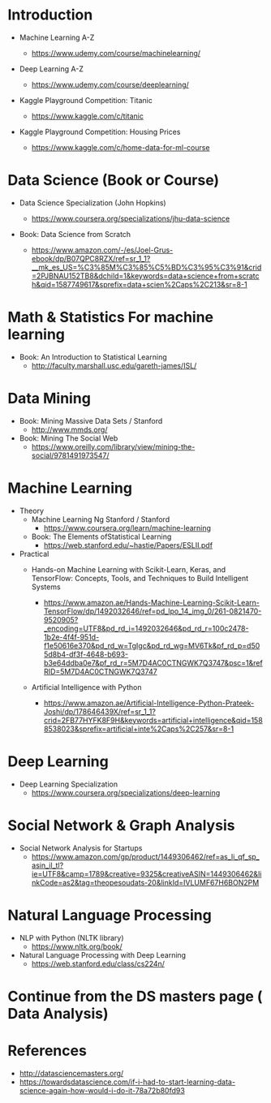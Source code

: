# Introduction
- Machine Learning A-Z 
  - https://www.udemy.com/course/machinelearning/

- Deep Learning A-Z
  - https://www.udemy.com/course/deeplearning/

- Kaggle Playground Competition: Titanic
  - https://www.kaggle.com/c/titanic

- Kaggle Playground Competition: Housing Prices
  - https://www.kaggle.com/c/home-data-for-ml-course


# Data Science (Book or Course)
- Data Science Specialization (John Hopkins)
  - https://www.coursera.org/specializations/jhu-data-science

- Book: Data Science from Scratch
  - https://www.amazon.com/-/es/Joel-Grus-ebook/dp/B07QPC8RZX/ref=sr_1_1?__mk_es_US=%C3%85M%C3%85%C5%BD%C3%95%C3%91&crid=2PJBNAU152TB8&dchild=1&keywords=data+science+from+scratch&qid=1587749617&sprefix=data+scien%2Caps%2C213&sr=8-1


# Math & Statistics For machine learning
- Book: An Introduction to Statistical Learning
  - http://faculty.marshall.usc.edu/gareth-james/ISL/


# Data Mining
- Book: Mining Massive Data Sets / Stanford 
  - http://www.mmds.org/
- Book: Mining The Social Web
  - https://www.oreilly.com/library/view/mining-the-social/9781491973547/

# Machine Learning

- Theory
  - Machine Learning Ng Stanford / Stanford
    - https://www.coursera.org/learn/machine-learning
  - Book: The Elements ofStatistical Learning
    - https://web.stanford.edu/~hastie/Papers/ESLII.pdf
- Practical 
  - Hands-on Machine Learning with Scikit-Learn, Keras, and TensorFlow: Concepts, Tools, and Techniques to Build Intelligent Systems
    - https://www.amazon.ae/Hands-Machine-Learning-Scikit-Learn-TensorFlow/dp/1492032646/ref=pd_lpo_14_img_0/261-0821470-9520905?_encoding=UTF8&pd_rd_i=1492032646&pd_rd_r=100c2478-1b2e-4f4f-951d-f1e50616e370&pd_rd_w=TgIgc&pd_rd_wg=MV6Tk&pf_rd_p=d505d8b4-df3f-4648-b693-b3e64ddba0e7&pf_rd_r=5M7D4AC0CTNGWK7Q3747&psc=1&refRID=5M7D4AC0CTNGWK7Q3747
    
  - Artificial Intelligence with Python
    - https://www.amazon.ae/Artificial-Intelligence-Python-Prateek-Joshi/dp/178646439X/ref=sr_1_1?crid=2FB77HYFK8F9H&keywords=artificial+intelligence&qid=1588538023&sprefix=artificial+inte%2Caps%2C257&sr=8-1


# Deep Learning
- Deep Learning Specialization
  - https://www.coursera.org/specializations/deep-learning

# Social Network & Graph Analysis
- Social Network Analysis for Startups
  - https://www.amazon.com/gp/product/1449306462/ref=as_li_qf_sp_asin_il_tl?ie=UTF8&camp=1789&creative=9325&creativeASIN=1449306462&linkCode=as2&tag=theopesoudats-20&linkId=IVLUMF67H6BON2PM

# Natural Language Processing
- NLP with Python (NLTK library)
  - https://www.nltk.org/book/
- Natural Language Processing with Deep Learning
  - https://web.stanford.edu/class/cs224n/
  
# Continue from the DS masters page ( Data Analysis)

  
# References
- http://datasciencemasters.org/
- https://towardsdatascience.com/if-i-had-to-start-learning-data-science-again-how-would-i-do-it-78a72b80fd93

